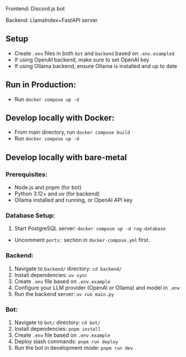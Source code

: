 Frontend: Discord.js bot

Backend: LlamaIndex+FastAPI server


## Setup
- Create `.env` files in both `bot` and `backend` based on `.env.example`s
- If using OpenAI backend, make sure to set OpenAI key
- If using Ollama backend, ensure Ollama is installed and up to date

## Run in Production:
- Run `docker compose up -d`

## Develop locally with Docker:
- From main directory, run `docker compose build`
- Run `docker compose up -d`

## Develop locally with bare-metal
### Prerequisites:
- Node.js and pnpm (for bot)
- Python 3.12+ and uv (for backend)
- Ollama installed and running, or OpenAI API key

### Database Setup:
1. Start PostgreSQL server: `docker compose up -d rag-database`
- Uncomment `ports:` section in `docker-compose.yml` first.

### Backend:
1. Navigate to `backend/` directory: `cd backend/`
2. Install dependencies: `uv sync`
3. Create `.env` file based on `.env.example`
4. Configure your LLM provider (OpenAI or Ollama) and model in `.env`
5. Run the backend server: `uv run main.py`

### Bot:
1. Navigate to `bot/` directory: `cd bot/`
2. Install dependencies: `pnpm install`
3. Create `.env` file based on `.env.example`
4. Deploy slash commands: `pnpm run deploy`
5. Run the bot in development mode: `pnpm run dev`
